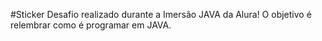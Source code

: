 #Sticker
Desafio realizado durante a Imersão JAVA da Alura!
O objetivo é relembrar como é programar em JAVA.